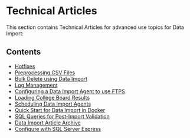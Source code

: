 # Technical Articles

This section contains Technical Articles for advanced use topics for Data
Import:

## Contents

*   [Hotfixes](hotfixes)
*   [Preprocessing CSV Files](preprocessing-csv-files)
*   [Bulk Delete using Data Import](bulk-delete-using-data-import)
*   [Log Management](log-management)
*   [Configuring a Data Import Agent to use FTPS](configuring-a-data-import-agent-to-use-ftps)
*   [Loading College Board Results](loading-college-board-results)
*   [Scheduling Data Import Agents](scheduling-data-import-agents)
*   [Quick Start for Data Import in Docker](quick-start-for-data-import-in-docker)
*   [SQL Queries for Post-Import Validation](sql-queries-for-post-import-validation)
*   [Data Import Article Archive](data-import-article-archive)
*   [Configure with SQL Server Express](configure-with-sql-server-express)
